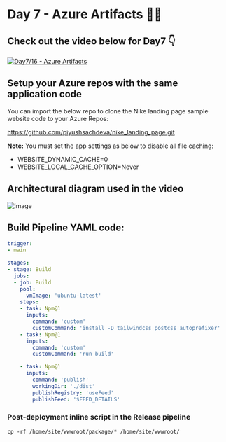 # Day 7 - Azure Artifacts 👨‍💻

## Check out the video below for Day7 👇

[![Day7/16 - Azure Artifacts ](https://img.youtube.com/vi/wq_sn9ey4KM/sddefault.jpg)](https://youtu.be/wq_sn9ey4KM)

## Setup your Azure repos with the same application code

You can import the below repo to clone the Nike landing page sample website code to your Azure Repos:

https://github.com/piyushsachdeva/nike_landing_page.git

**Note:** You must set the app settings as below to disable all file caching:

*  WEBSITE_DYNAMIC_CACHE=0
*  WEBSITE_LOCAL_CACHE_OPTION=Never
  

## Architectural diagram used in the video

![image](https://github.com/piyushsachdeva/AzureDevOps-Zero-to-Hero/assets/40286378/f7facb49-af0d-4f6a-8e14-ae8444423c91)

## Build Pipeline YAML code:

``` YAML
trigger: 
- main

stages:
- stage: Build
  jobs:
  - job: Build
    pool:
      vmImage: 'ubuntu-latest'
    steps:
    - task: Npm@1
      inputs:
        command: 'custom'
        customCommand: 'install -D tailwindcss postcss autoprefixer'
    - task: Npm@1
      inputs:
        command: 'custom'
        customCommand: 'run build'

    - task: Npm@1
      inputs:
        command: 'publish'
        workingDir: './dist'
        publishRegistry: 'useFeed'
        publishFeed: '$FEED_DETAILS'
```



### Post-deployment inline script in the Release pipeline

```
cp -rf /home/site/wwwroot/package/* /home/site/wwwroot/
```


